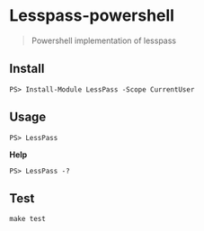 # Lesspass-powershell

> Powershell implementation of lesspass

## Install

    PS> Install-Module LessPass -Scope CurrentUser

## Usage

    PS> LessPass

**Help**

    PS> LessPass -?

## Test

    make test